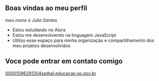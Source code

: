 ## Boas vindas ao meu perfil

*meu nome é Julia Santos*

- Estou estudando no Alura
- Estou me desenvolvendo na linguagem JavaScript
- Utilizo esse espaço para minha organização e compartilhamento dos meu projetos desenvolvidos

## Voce pode entrar em contato comigo
00001096291204sp@al.educacao.sp.gov.br
